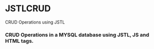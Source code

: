 # JSTLCRUD
CRUD Operations using JSTL

### CRUD Operations in a MYSQL database using JSTL, JS and HTML tags.
